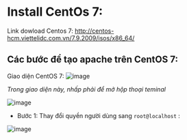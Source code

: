 # Install CentOs 7:
 Link dowload Centos 7: http://centos-hcm.viettelidc.com.vn/7.9.2009/isos/x86_64/
 
## Các bước để tạo apache trên CentOS 7:

Giao diện CentOS 7:
![image](https://user-images.githubusercontent.com/105496635/183330923-0ce14b5f-7c16-423c-b1ce-b913dbe50fef.png)

*Trong giao diện này, nhấp phải để mở hộp thoại teminal*

![image](https://user-images.githubusercontent.com/105496635/183331443-98ec189f-3c4e-444e-874f-028249340f64.png)


 - Bước 1: Thay đổi quyền người dùng sang `root@localhost` :

![image](https://user-images.githubusercontent.com/105496635/183331755-6ecd1f8d-8743-463a-a5ae-fce3e769d6d9.png)

 
